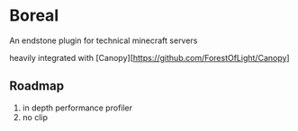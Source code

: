 # Boreal
An endstone plugin for technical minecraft servers

heavily integrated with [Canopy][https://github.com/ForestOfLight/Canopy]

## Roadmap

1. in depth performance profiler
1. no clip

